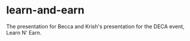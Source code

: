 learn-and-earn
==============

The presentation for Becca and Krish's presentation for the DECA event, Learn N' Earn.
